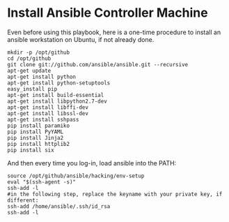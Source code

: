 Install Ansible Controller Machine
=========

Even before using this playbook, here is a one-time procedure to install an ansible workstation on Ubuntu, if not already done.

```
mkdir -p /opt/github
cd /opt/github
git clone git://github.com/ansible/ansible.git --recursive
apt-get update
apt-get install python 
apt-get install python-setuptools
easy_install pip
apt-get install build-essential
apt-get install libpython2.7-dev
apt-get install libffi-dev
apt-get install libssl-dev
apt-get install sshpass
pip install paramiko
pip install PyYAML
pip install Jinja2
pip install httplib2
pip install six
```

And then every time you log-in, load ansible into the PATH:

```
source /opt/github/ansible/hacking/env-setup
eval "$(ssh-agent -s)"
ssh-add -l
#in the following step, replace the keyname with your private key, if different:
ssh-add /home/ansible/.ssh/id_rsa
ssh-add -l
```

